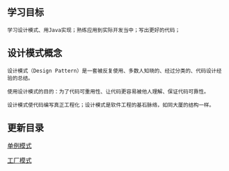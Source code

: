 ## 学习目标
    学习设计模式、用Java实现；熟练应用到实际开发当中；写出更好的代码；


## 设计模式概念
    设计模式（Design Pattern）是一套被反复使用、多数人知晓的、经过分类的、代码设计经验的总结。

    使用设计模式的目的：为了代码可重用性、让代码更容易被他人理解、保证代码可靠性。 
    
    设计模式使代码编写真正工程化；设计模式是软件工程的基石脉络，如同大厦的结构一样。

## 更新目录
[单例模式](https://github.com/andyczy/czy-study-design-patterns/tree/master/src/main/java/singleton)


[工厂模式](https://github.com/andyczy/czy-study-design-patterns/tree/master/src/main/java/factory)

